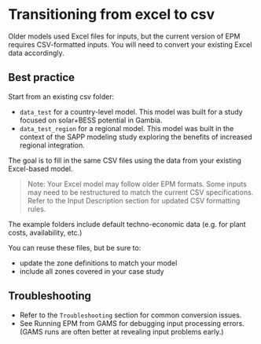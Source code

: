 # Transitioning from excel to csv

Older models used Excel files for inputs, but the current version of EPM requires CSV-formatted inputs. You will need to convert your existing Excel data accordingly.

## Best practice

Start from an existing csv folder:
- `data_test` for a country-level model. This model was built for a study focused on solar+BESS potential in Gambia.
- `data_test_region` for a regional model. This model was built in the context of the SAPP modeling study exploring the benefits of increased regional integration.

The goal is to fill in the same CSV files using the data from your existing Excel-based model.

> Note: Your Excel model may follow older EPM formats. Some inputs may need to be restructured to match the current CSV specifications. Refer to the Input Description section for updated CSV formatting rules.

The example folders include default techno-economic data (e.g. for plant costs, availability, etc.)

You can reuse these files, but be sure to:
- update the zone definitions to match your model 
- include all zones covered in your case study

## Troubleshooting

- Refer to the `Troubleshooting` section for common conversion issues.
- See Running EPM from GAMS for debugging input processing errors. (GAMS runs are often better at revealing input problems early.)
